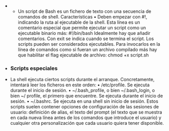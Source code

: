 - * Un script de Bash es un fichero de texto con una secuencia de comandos de shell.
  Características
  • Deben empezar con #!, indicando la ruta al ejecutable de la shell. Esta línea es un comentario
  especial que permite ejecutar un script como un ejecutable binario más:
  #!/bin/bash
  Idealmente hay que añadir comentarios.
  Con exit se indica cuando se termina el script.
  Los scripts pueden ser considerados ejecutables. Para invocarlos en la línea
  de comandos como si fueran un archivo compilado más hay que habilitar el
  flag ejecutable de archivo: chmod +x script.sh
- ### Scripts especiales
- La shell ejecuta ciertos scripts durante el arranque. Concretamente, intentará leer los ficheros en este
  orden:
  • /etc/profile. Se ejecuta durante el inicio de sesión.
  • ~/.bash_profile, o bien ~/.bash_login, o bien ~/ profile, el primero que encuentre. Se
  ejecuta durante el inicio de sesión.
  • ~/.bashrc. Se ejecuta en una shell sin inicio de sesión.
  Estos scripts suelen contener opciones de configuración de las sesiones de usuario: definición de
  alias, el texto del prompt (el texto que se muestra en cada nueva línea antes
  de los comandos que introduce el usuario) y cualquier otra personalización
  que cada usuario quiera tener disponible.